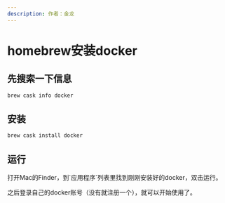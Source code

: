 ```yaml
---
description: 作者：金龙
---
```


# homebrew安装docker

## 先搜索一下信息

```bash
brew cask info docker
```

## 安装

```bash
brew cask install docker
```

## 运行

打开Mac的Finder，到\`应用程序\`列表里找到刚刚安装好的docker，双击运行。

之后登录自己的docker账号（没有就注册一个），就可以开始使用了。



